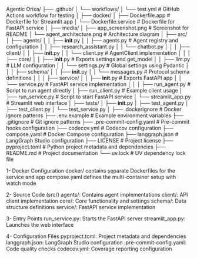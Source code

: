 Agentic Orixa/
├── .github/
│   └── workflows/
│       └── test.yml              # GitHub Actions workflow for testing
│
├── docker/
│   ├── Dockerfile.app           # Dockerfile for Streamlit app
│   └── Dockerfile.service       # Dockerfile for FastAPI service
│
├── media/
│   ├── app_screenshot.png       # Screenshot for README
│   └── agent_architecture.png   # Architecture diagram
│
├── src/
│   ├── agents/
│   │   ├── __init__.py
│   │   ├── agents.py           # Agent registry and configuration
│   │   ├── research_assistant.py
│   │   └── chatbot.py
│   │
│   ├── client/
│   │   ├── __init__.py
│   │   └── client.py           # AgentClient implementation
│   │
│   ├── core/
│   │   ├── __init__.py         # Exports settings and get_model
│   │   ├── llm.py             # LLM configuration
│   │   └── settings.py        # Global settings using Pydantic
│   │
│   ├── schema/
│   │   ├── __init__.py
│   │   └── messages.py        # Protocol schema definitions
│   │
│   ├── service/
│   │   ├── __init__.py        # Exports FastAPI app
│   │   └── service.py         # FastAPI service implementation
│   │
│   ├── run_agent.py          # Script to run agent directly
│   ├── run_client.py         # Example client usage
│   ├── run_service.py        # Script to start FastAPI service
│   └── streamlit_app.py      # Streamlit web interface
│
├── tests/
│   ├── __init__.py
│   ├── test_agent.py
│   ├── test_client.py
│   └── test_service.py
│
├── .dockerignore             # Docker ignore patterns
├── .env.example             # Example environment variables
├── .gitignore              # Git ignore patterns
├── .pre-commit-config.yaml  # Pre-commit hooks configuration
├── codecov.yml             # Codecov configuration
├── compose.yaml            # Docker Compose configuration
├── langgraph.json         # LangGraph Studio configuration
├── LICENSE                # Project license
├── pyproject.toml         # Python project metadata and dependencies
├── README.md             # Project documentation
└── uv.lock               # UV dependency lock file


1- Docker Configuration
docker/ contains separate Dockerfiles for the service and app
compose.yaml defines the multi-container setup with watch mode

2- Source Code (src/)
agents/: Contains agent implementations
client/: API client implementation
core/: Core functionality and settings
schema/: Data structure definitions
service/: FastAPI service implementation

3- Entry Points
run_service.py: Starts the FastAPI server
streamlit_app.py: Launches the web interface

4- Configuration Files
pyproject.toml: Project metadata and dependencies
langgraph.json: LangGraph Studio configuration
.pre-commit-config.yaml: Code quality checks
codecov.yml: Coverage reporting configuration
